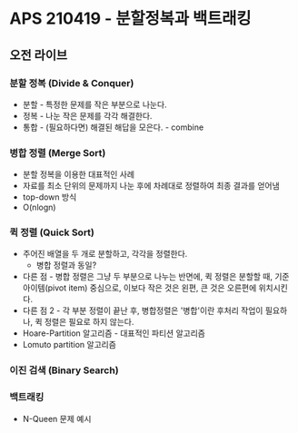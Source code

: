 # APS 210419 - 분할정복과 백트래킹



## 오전 라이브



### 분할 정복 (Divide & Conquer)

- 분할 - 특정한 문제를 작은 부분으로 나눈다.
- 정복 - 나눈 작은 문제를 각각 해결한다.
- 통합 - (필요하다면) 해결된 해답을 모은다. - combine



### 병합 정렬 (Merge Sort)

- 분할 정복을 이용한 대표적인 사례
- 자료를 최소 단위의 문제까지 나눈 후에 차례대로 정렬하여 최종 결과를 얻어냄
- top-down 방식
- O(nlogn)



### 퀵 정렬 (Quick Sort)

- 주어진 배열을 두 개로 분할하고, 각각을 정렬한다.
  - 병합 정렬과 동일?
- 다른 점 - 병합 정렬은 그냥 두 부분으로 나누는 반면에, 퀵 정렬은 분할할 때, 기준 아이템(pivot item) 중심으로, 이보다 작은 것은 왼편, 큰 것은 오른편에 위치시킨다.
- 다른 점 2 - 각 부분 정렬이 끝난 후, 병합정렬은 '병합'이란 후처리 작업이 필요하나, 퀵 정렬은 필요로 하지 않는다.
- Hoare-Partition 알고리즘 - 대표적인 파티션 알고리즘
- Lomuto partition  알고리즘





### 이진 검색 (Binary Search)





### 백트래킹

- N-Queen 문제 예시